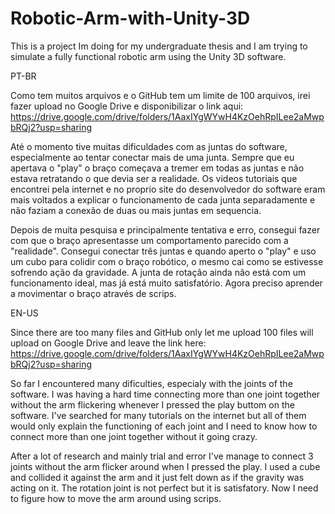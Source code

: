 # Robotic-Arm-with-Unity-3D
This is a project Im doing for my undergraduate thesis and I am trying to simulate a fully functional robotic arm using the Unity 3D software.



PT-BR

Como tem muitos arquivos e o GitHub tem um limite de 100 arquivos, irei fazer upload no Google Drive e disponibilizar o link aqui: https://drive.google.com/drive/folders/1AaxIYgWYwH4KzOehRpILee2aMwpbRQj2?usp=sharing


Até o momento tive muitas dificuldades com as juntas do software, especialmente ao tentar conectar mais de uma junta. Sempre que eu apertava o "play" o braço começava a tremer em todas as juntas e não estava retratando o que devia ser a realidade. Os videos tutoriais que encontrei pela internet e no proprio site do desenvolvedor do software eram mais voltados a explicar o funcionamento de cada junta separadamente e não faziam a conexão de duas ou mais juntas em sequencia.

Depois de muita pesquisa e principalmente tentativa e erro, consegui fazer com que o braço apresentasse um comportamento parecido com a "realidade". Consegui conectar três juntas e quando aperto o "play" e uso um cubo para colidir com o braço robótico, o mesmo cai como se estivesse sofrendo ação da gravidade. A junta de rotação ainda não está com um funcionamento ideal, mas já está muito satisfatório. Agora preciso aprender a movimentar o braço através de scrips.



EN-US

Since there are too many files and GitHub only let me upload 100 files will upload on Google Drive and leave the link here: https://drive.google.com/drive/folders/1AaxIYgWYwH4KzOehRpILee2aMwpbRQj2?usp=sharing


So far I encountered many dificulties, especialy with the joints of the software. I was having a hard time connecting more than one joint together without the arm flickering  whenever I pressed the play buttom on the software. I've searched for many tutorials on the internet but all of them would only explain the functioning of each joint and I need to know how to connect more than one joint together without it going crazy.

After a lot of research and mainly trial and error I've manage to connect 3 joints without the arm flicker around when I pressed the play. I used a cube and collided it against the arm and it just felt down as if the gravity was acting on it. The rotation joint is not perfect but it is satisfatory. Now I need to figure how to move the arm around using scrips.
